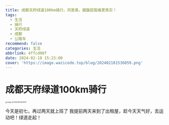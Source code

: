 ```yaml
---
title: 成都天府绿道100km骑行，风景美，腿酸屁股痛更真实！
tags:
  - 生活
  - 骑行
  - 天府绿道
  - 成都
  - 公路车
recommend: false
categories: 生活
abbrlink: 4ffcd00f
date: 2024-02-18 15:23:00
cover: 'https://image.wazicode.top/blog/202402181536059.png'
---
```


# 成都天府绿道100km骑行

<img src="https://image.wazicode.top/blog/202402181528979.png" alt="image-20240218152844167" style="zoom: 33%;" />

今天是初七，再过两天就上班了  我提前两天来到了出租屋，趁今天天气好，去运动吧！绿道走起！